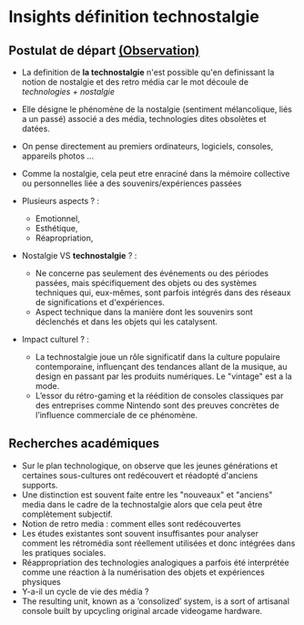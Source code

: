 # Insights définition technostalgie

## Postulat de départ [(Observation)](https://miro.com/app/board/uXjVKhYg48E=/?share_link_id=685049707604)

- La definition de **la technostalgie** n'est possible qu'en definissant la notion de nostalgie et des retro média car le mot découle de _technologies + nostalgie_
- Elle désigne le phénomène de la nostalgie (sentiment mélancolique, liés a un passé) associé a des média, technologies dites obsolètes et datées.
- On pense directement au premiers ordinateurs, logiciels, consoles, appareils photos ...
- Comme la nostalgie, cela peut etre enraciné dans la mémoire collective ou personnelles liée a des souvenirs/expériences passées
- Plusieurs aspects ? :

  - Emotionnel,
  - Esthétique,
  - Réapropriation,

- Nostalgie VS **technostalgie** ? :

  - Ne concerne pas seulement des événements ou des périodes passées, mais spécifiquement des objets ou des systèmes techniques qui, eux-mêmes, sont parfois intégrés dans des réseaux de significations et d'expériences.
  - Aspect technique dans la manière dont les souvenirs sont déclenchés et dans les objets qui les catalysent.

- Impact culturel ? :
  - La technostalgie joue un rôle significatif dans la culture populaire contemporaine, influençant des tendances allant de la musique, au design en passant par les produits numériques. Le "vintage" est a la mode.
  - L’essor du rétro-gaming et la réédition de consoles classiques par des entreprises comme Nintendo sont des preuves concrètes de l’influence commerciale de ce phénomène.

## Recherches académiques

- Sur le plan technologique, on observe que les jeunes générations et certaines sous-cultures ont redécouvert et réadopté d'anciens supports.
- Une distinction est souvent faite entre les "nouveaux" et "anciens" media dans le cadre de la technostalgie alors que cela peut être complètement subjectif.
- Notion de retro media : comment elles sont redécouvertes
- Les études existantes sont souvent insuffisantes pour analyser comment les rétromédia sont réellement utilisées et donc intégrées dans les pratiques sociales.
- Réappropriation des technologies analogiques a parfois été interprétée comme une réaction à la numérisation des objets et expériences physiques
- Y-a-il un cycle de vie des média ?
- The resulting unit, known as a ‘consolized’ system, is a sort of artisanal console built by upcycling original arcade videogame hardware.
